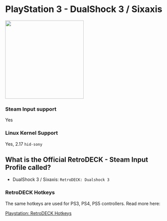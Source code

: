 # PlayStation 3 - DualShock 3 / Sixaxis

<img src="../../../wiki_images/controllers/ps3-dualshock3.png" width="250">

### Steam Input support
Yes

### Linux Kernel Support
Yes, 2.17  `hid-sony`

## What is the Official RetroDECK - Steam Input Profile called?

- DualShock 3 / Sixaxis: `RetroDECK: Dualshock 3`

### RetroDECK Hotkeys

The same hotkeys are used for PS3, PS4, PS5 controllers. Read more here:

[Playstation: RetroDECK Hotkeys](playstation-hotkeys.md)
